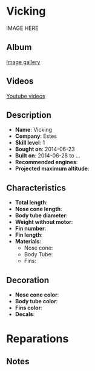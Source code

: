 # Vicking

IMAGE HERE

## Album

[Image gallery](http://www.rocketryforum.com/album.php?u=17046)

## Videos

[Youtube videos](https://www.youtube.com/user/maroonedmorlock/videos)

## Description

- **Name**: Vicking
- **Company**: Estes
- **Skill level**: 1
- **Bought on**: 2014-06-23
- **Built on**: 2014-06-28 to ...
- **Recommended engines**: 
- **Projected maximum altitude**: 

## Characteristics

- **Total length**: 
- **Nose cone length**: 
- **Body tube diameter**: 
- **Weight without motor**: 
- **Fin number**: 
- **Fin length**: 
- **Materials**:
  - Nose cone: 
  - Body Tube: 
  - Fins: 

## Decoration

- **Nose cone color**: 
- **Body tube color**: 
- **Fins color**: 
- **Decals**: 

# Reparations

## Notes

